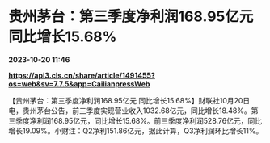 # 贵州茅台：第三季度净利润168.95亿元 同比增长15.68%

**2023-10-20 11:46**

**https://api3.cls.cn/share/article/1491455?os=web&sv=7.7.5&app=CailianpressWeb**

【贵州茅台：第三季度净利润168.95亿元 同比增长15.68%】财联社10月20日电，贵州茅台公告，前三季度实现营业收入1032.68亿元，同比增长18.48%。第三季度净利润168.95亿元，同比增长15.68%。前三季度净利润528.76亿元，同比增长19.09%。小财注：Q2净利151.86亿元，据此计算，Q3净利润环比增长11%。
